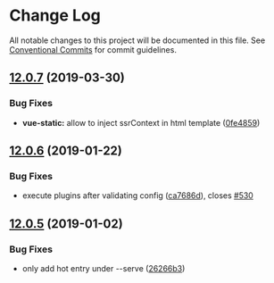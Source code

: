 # Change Log

All notable changes to this project will be documented in this file.
See [Conventional Commits](https://conventionalcommits.org) for commit guidelines.

## [12.0.7](https://github.com/egoist/poi/compare/@poi/plugin-vue-static@12.0.6...@poi/plugin-vue-static@12.0.7) (2019-03-30)

### Bug Fixes

- **vue-static:** allow to inject ssrContext in html template ([0fe4859](https://github.com/egoist/poi/commit/0fe4859))

## [12.0.6](https://github.com/egoist/poi/compare/@poi/plugin-vue-static@12.0.5...@poi/plugin-vue-static@12.0.6) (2019-01-22)

### Bug Fixes

- execute plugins after validating config ([ca7686d](https://github.com/egoist/poi/commit/ca7686d)), closes [#530](https://github.com/egoist/poi/issues/530)

## [12.0.5](https://github.com/egoist/poi/compare/@poi/plugin-vue-static@12.0.4...@poi/plugin-vue-static@12.0.5) (2019-01-02)

### Bug Fixes

- only add hot entry under --serve ([26266b3](https://github.com/egoist/poi/commit/26266b3))
